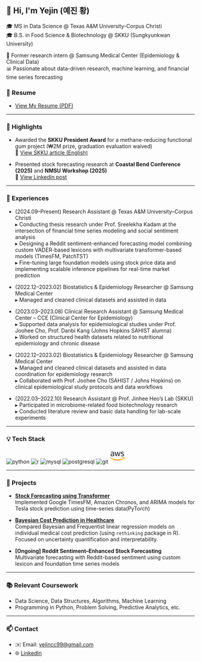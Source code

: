 ## 👋 Hi, I'm Yejin (예진 황)

🎓 MS in Data Science @ Texas A&M University-Corpus Christi  
🎓 B.S. in Food Science & Biotechnology @ SKKU (Sungkyunkwan University)


🔬 Former research intern @ Samsung Medical Center (Epidemiology & Clinical Data)  
📊 Passionate about data-driven research, machine learning, and financial time series forecasting

### 📄 Resume

- [View My Resume (PDF)](https://github.com/Yejin-Hwang/CV_Yejin/raw/main/CV_yejin.pdf)

---

### 🏅 Highlights

- Awarded the **SKKU President Award** for a methane-reducing functional gum project (₩2M prize, graduation evaluation waived)  
  🔗 [View SKKU article (English)](https://www.skku.edu/skku/campus/skk_comm/popup_news_en.do?mode=view&articleNo=101892)

- Presented stock forecasting research at **Coastal Bend Conference (2025)** and **NMSU Workshop (2025)**  
  🔗 [View LinkedIn post](https://www.linkedin.com/feed/update/urn:li:activity:7314452114418606080/)

---

### 🚀 Experiences

- (2024.09–Present) Research Assistant @ Texas A&M University–Corpus Christi  
  ▸ Conducting thesis research under Prof. Sreelekha Kadam at the intersection of financial time series modeling and social sentiment analysis  
  ▸ Designing a Reddit sentiment-enhanced forecasting model combining custom VADER-based lexicons with multivariate transformer-based models (TimesFM, PatchTST)  
  ▸ Fine-tuning large foundation models using stock price data and implementing scalable inference pipelines for real-time market prediction

- (2022.12–2023.02) Biostatistics & Epidemiology Researcher @ Samsung Medical Center  
  ▸ Managed and cleaned clinical datasets and assisted in data


- (2023.03–2023.08) Clinical Research Assistant @ Samsung Medical Center – CCE (Clinical Center for Epidemiology)  
  ▸ Supported data analysis for epidemiological studies under Prof. Joohee Cho, Prof. Danbi Kang (Johns Hopkins SAHIST alumna)  
  ▸ Worked on structured health datasets related to nutritional epidemiology and chronic disease

- (2022.12–2023.02) Biostatistics & Epidemiology Researcher @ Samsung Medical Center  
  ▸ Managed and cleaned clinical datasets and assisted in data coordination for epidemiology research  
  ▸ Collaborated with Prof. Joohee Cho (SAHIST / Johns Hopkins) on clinical epidemiological study protocols and data workflows

- (2022.03–2022.10) Research Assistant @ Prof. Jinhee Heo’s Lab (SKKU)  
  ▸ Participated in microbiome-related food biotechnology research  
  ▸ Conducted literature review and basic data handling for lab-scale experiments

---

### 💡 Tech Stack

<p align="left">
  <img src="https://cdn.jsdelivr.net/gh/devicons/devicon/icons/python/python-original.svg" height="40" alt="python"/>
  <img src="https://cdn.jsdelivr.net/gh/devicons/devicon/icons/r/r-original.svg" height="40" alt="r"/>
  <img src="https://cdn.jsdelivr.net/gh/devicons/devicon/icons/mysql/mysql-original.svg" height="40" alt="mysql"/>
  <img src="https://cdn.jsdelivr.net/gh/devicons/devicon/icons/postgresql/postgresql-original.svg" height="40" alt="postgresql"/>
  <img src="https://cdn.jsdelivr.net/gh/devicons/devicon/icons/git/git-original.svg" height="40" alt="git"/>
  <img src="https://raw.githubusercontent.com/devicons/devicon/master/icons/amazonwebservices/amazonwebservices-original-wordmark.svg" height="40" alt="aws"/>
</p>

---

### 📘 Projects


- [**Stock Forecasting using Transformer**](https://github.com/Yejin-Hwang/Stock-Prediction-using-Transformer)  
  Implemented Google TimesFM, Amazon Chronos, and ARIMA models for Tesla stock prediction using time-series data(PyTorch)


- [**Bayesian Cost Prediction in Healthcare**](https://github.com/Yejin-Hwang/Bayesian-Cost-Prediction-in-Healthcare)  
  Compared Bayesian and Frequentist linear regression models on individual medical cost prediction (using `rethinking` package in R). Focused on uncertainty quantification and interpretability.

- **[Ongoing] Reddit Sentiment–Enhanced Stock Forecasting**  
  Multivariate forecasting with Reddit-based sentiment using custom lexicon and foundation time series models



---

### 📚 Relevant Coursework

* Data Science, Data Structures, Algorithms, Machine Learning
* Programming in Python, Problem Solving, Predictive Analytics, etc.

---

### 📫 Contact

* ✉️ Email: [yejincc99@gmail.com](mailto:yejincc99@gmail.com)
* 🌐 [LinkedIn](https://linkedin.com/in/yejin-data)
